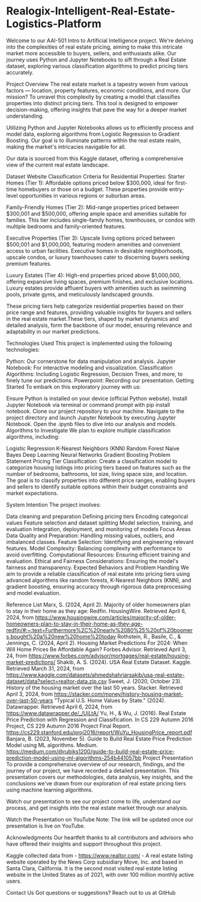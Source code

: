 # Realogix-Intelligent-Real-Estate-Logistics-Platform
Welcome to our AAI-501 Intro to Artificial Intelligence project. We're delving into the complexities of real estate pricing, aiming to make this intricate market more accessible to buyers, sellers, and enthusiasts alike. Our journey uses Python and Jupyter Notebooks to sift through a Real Estate dataset, exploring various classification algorithms to predict pricing tiers accurately.

Project Overview
The real estate market is a tapestry woven from various factors — location, property features, economic conditions, and more. Our mission? To unravel this complexity by creating a model that classifies properties into distinct pricing tiers. This tool is designed to empower decision-making, offering insights that pave the way for a deeper market understanding.

Utilizing Python and Jupyter Notebooks allows us to efficiently process and model data, exploring algorithms from Logistic Regression to Gradient Boosting. Our goal is to illuminate patterns within the real estate realm, making the market's intricacies navigable for all.

Our data is sourced from this Kaggle dataset, offering a comprehensive view of the current real estate landscape.

Dataset Website
Classification Criteria for Residential Properties:
Starter Homes (Tier 1): Affordable options priced below $300,000, ideal for first-time homebuyers or those on a budget. These properties provide entry-level opportunities in various regions or suburban areas.

Family-Friendly Homes (Tier 2): Mid-range properties priced between $300,001 and $500,000, offering ample space and amenities suitable for families. This tier includes single-family homes, townhouses, or condos with multiple bedrooms and family-oriented features.

Executive Properties (Tier 3): Upscale living options priced between $500,001 and $1,000,000, featuring modern amenities and convenient access to urban facilities. Executive homes in desirable neighborhoods, upscale condos, or luxury townhouses cater to discerning buyers seeking premium features.

Luxury Estates (Tier 4): High-end properties priced above $1,000,000, offering expansive living spaces, premium finishes, and exclusive locations. Luxury estates provide affluent buyers with amenities such as swimming pools, private gyms, and meticulously landscaped grounds.

These pricing tiers help categorize residential properties based on their price range and features, providing valuable insights for buyers and sellers in the real estate market.These tiers, shaped by market dynamics and detailed analysis, form the backbone of our model, ensuring relevance and adaptability in our market predictions.

Technologies Used
This project is implemented using the following technologies:

Python: Our cornerstone for data manipulation and analysis.
Jupyter Notebook: For interactive modeling and visualization.
Classification Algorithms: Including Logistic Regression, Decision Trees, and more, to finely tune our predictions.
Powerpoint: Recording our presentation.
Getting Started
To embark on this exploratory journey with us:

Ensure Python is installed on your device (official Python website).
Install Jupyter Notebook via terminal or command prompt with pip install notebook.
Clone our project repository to your machine.
Navigate to the project directory and launch Jupyter Notebook by executing Jupyter Notebook.
Open the .ipynb files to dive into our analysis and models.
Algorithms to Investigate
We plan to explore multiple classification algorithms, including:

Logistic Regression
K-Nearest Neighbors (KNN)
Random Forest
Naive Bayes
Deep Learning Neural Networks
Gradient Boosting
Problem Statement
Pricing Tier Classification: Create a classification model to categorize housing listings into pricing tiers based on features such as the number of bedrooms, bathrooms, lot size, living space size, and location. The goal is to classify properties into different price ranges, enabling buyers and sellers to identify suitable options within their budget constraints and market expectations.

System Intention
The project involves:

Data cleaning and preparation
Defining pricing tiers
Encoding categorical values
Feature selection and dataset splitting
Model selection, training, and evaluation
Integration, deployment, and monitoring of models
Focus Areas
Data Quality and Preparation: Handling missing values, outliers, and imbalanced classes.
Feature Selection: Identifying and engineering relevant features.
Model Complexity: Balancing complexity with performance to avoid overfitting.
Computational Resources: Ensuring efficient training and evaluation.
Ethical and Fairness Considerations: Ensuring the model's fairness and transparency.
Expected Behaviors and Problem Handling
We aim to provide a reliable classification of real estate into pricing tiers using advanced algorithms like random forests, K-Nearest Neighbors (KNN), and gradient boosting, ensuring accuracy through rigorous data preprocessing and model evaluation.

Reference List
Marx, S. (2024, April 2). Majority of older homeowners plan to stay in their home as they age: Redfin. HousingWire. Retrieved April 6, 2024, from https://www.housingwire.com/articles/majority-of-older-homeowners-plan-to-stay-in-their-home-as-they-age-redfin/#:~:text=Furthermore%2C%20nearly%2080%25%20of%20boomers,bought%20a%20new%20home%20today
Rothstein, R., Basile, C., & Jennings, C. (2024, April 2). Housing Market Predictions For 2024: When Will Home Prices Be Affordable Again? Forbes Advisor. Retrieved April 3, 24, from https://www.forbes.com/advisor/mortgages/real-estate/housing-market-predictions/
Shakib, A. S. (2024). USA Real Estate Dataset. Kaggle. Retrieved March 31, 2024, from https://www.kaggle.com/datasets/ahmedshahriarsakib/usa-real-estate-dataset/data?select=realtor-data.zip.csv
Sweet, J. (2020, October 23). History of the housing market over the last 50 years. Stacker. Retrieved April 3, 2024, from https://stacker.com/money/history-housing-market-over-last-50-years
“Typical U.S. Home Values by State." (2024). Datawrapper. Retrieved April 6, 2024, from https://www.datawrapper.de/_/UjLtA/
Yu, H., & Wu, J. (2016). Real Estate Price Prediction with Regression and Classification. In CS 229 Autumn 2016 Project, CS 229 Autumn 2016 Project Final Report. https://cs229.stanford.edu/proj2016/report/WuYu_HousingPrice_report.pdf
Banjara, B. (2023, November 5). Guide to Build Real Estate Price Prediction Model using ML algorithms. Medium. https://medium.com/@rubiks1200/guide-to-build-real-estate-price-prediction-model-using-ml-algorithms-254b441057bb
Project Presentation
To provide a comprehensive overview of our research, findings, and the journey of our project, we have recorded a detailed presentation. This presentation covers our methodologies, data analysis, key insights, and the conclusions we've drawn from our exploration of real estate pricing tiers using machine learning algorithms.

Watch our presentation to see our project come to life, understand our process, and get insights into the real estate market through our analysis.

Watch the Presentation on YouTube
Note: The link will be updated once our presentation is live on YouTube.

Acknowledgments
Our heartfelt thanks to all contributors and advisors who have offered their insights and support throughout this project.

Kaggle collected data from -
https://www.realtor.com/ - A real estate listing website operated by the News Corp subsidiary Move, Inc. and based in Santa Clara, California. It is the second most visited real estate listing website in the United States as of 2021, with over 100 million monthly active users.

Contact Us
Got questions or suggestions? Reach out to us at GitHub
